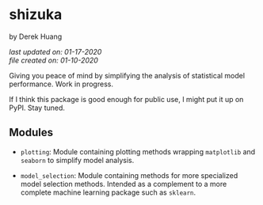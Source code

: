 # shizuka

by Derek Huang

_last updated on: 01-17-2020_  
_file created on: 01-10-2020_

Giving you peace of mind by simplifying the analysis of statistical model performance. Work in progress.

If I think this package is good enough for public use, I might put it up on PyPI. Stay tuned.

## Modules

* `plotting`: Module containing plotting methods wrapping `matplotlib` and `seaborn` to simplify model analysis.

* `model_selection`: Module containing methods for more specialized model selection methods. Intended as a complement to a more complete machine learning package such as `sklearn`.